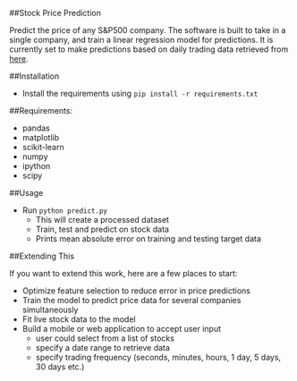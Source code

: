 ##Stock Price Prediction

Predict the price of any S&P500 company.  The software is built to take in a single company, and train a linear regression model for predictions.  It is currently set to make predictions based on daily trading data retrieved from [here](https://www.quandl.com/data/YAHOO/INDEX_GSPC-S-P-500-Index).  

##Installation

* Install the requirements using `pip install -r requirements.txt`

##Requirements:

* pandas
* matplotlib
* scikit-learn
* numpy
* ipython
* scipy

##Usage

* Run `python predict.py`
    * This will create a processed dataset
    * Train, test and predict on stock data
    * Prints mean absolute error on training and testing target data

##Extending This

If you want to extend this work, here are a few places to start:

* Optimize feature selection to reduce error in price predictions
* Train the model to predict price data for several companies simultaneously
* Fit live stock data to the model 
* Build a mobile or web application to accept user input
    * user could select from a list of stocks
    * specify a date range to retrieve data
    * specify trading frequency (seconds, minutes, hours, 1 day, 5 days, 30 days etc.)


